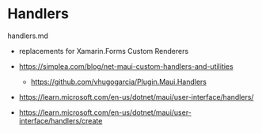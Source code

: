 # Handlers

handlers.md

*   replacements for Xamarin.Forms Custom Renderers

*   https://simplea.com/blog/net-maui-custom-handlers-and-utilities

    *   https://github.com/vhugogarcia/Plugin.Maui.Handlers
    
*   https://learn.microsoft.com/en-us/dotnet/maui/user-interface/handlers/

*   https://learn.microsoft.com/en-us/dotnet/maui/user-interface/handlers/create

